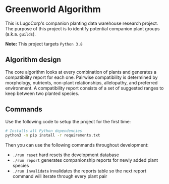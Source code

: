 # Greenworld Algorithm
This is LugoCorp's companion planting data warehouse research project.
The purpose of this project is to identify potential companion plant groups (a.k.a. `guilds`).

**Note:** This project targets `Python 3.8`

## Algorithm design
The core algorithm looks at every combination of plants and generates a compatibility report for each one.
Pairwise compatibility is determined by morphology, nutrients, non-plant relationships, allelopathy, and preferred environment.
A compatibility report consists of a set of suggested ranges to keep between two planted species.

## Commands
Use the following code to setup the project for the first time:

```bash
# Installs all Python dependencies
python3 -m pip install -r requirements.txt
```

Then you can use the following commands throughout development:

- `./run reset` hard resets the development database
- `./run report` generates companionship reports for newly added plant species
- `./run invalidate` invalidates the reports table so the next report command will iterate through every plant pair
